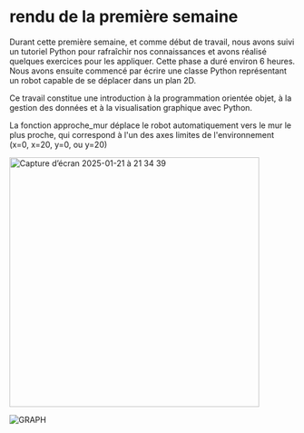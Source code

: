# rendu de la première semaine
Durant cette première semaine, et comme début de travail, nous avons suivi un tutoriel Python pour rafraîchir nos connaissances et avons réalisé quelques exercices pour les appliquer. Cette phase a duré environ 6 heures. Nous avons ensuite commencé par écrire une classe Python représentant un robot capable de se déplacer dans un plan 2D.

Ce travail constitue une introduction à la programmation orientée objet, à la gestion des données et à la visualisation graphique avec Python.

La fonction approche_mur déplace le robot automatiquement vers le mur le plus proche, qui correspond à l'un des axes limites de l'environnement (x=0, x=20, y=0, ou y=20)



<img width="440" alt="Capture d’écran 2025-01-21 à 21 34 39" src="https://github.com/user-attachments/assets/3abec95b-8505-4bfe-8db1-cfd978cca532" />

![GRAPH](https://github.com/user-attachments/assets/93f97d73-6dfb-42a5-8a2c-6ec2c6e990ee)


